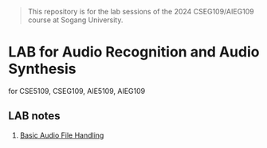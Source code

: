 > This repository is for the lab sessions of the 2024 CSEG109/AIEG109 course at Sogang University.
 
# LAB for Audio Recognition and Audio Synthesis
for CSE5109, CSEG109, AIE5109, AIEG109

## LAB notes
1. [Basic Audio File Handling](https://github.com/june-oh/2024_cseg109/blob/main/Lab_1_Basic_Numpy_and_Siganl_Processing.ipynb)
